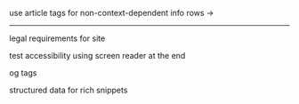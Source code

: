 use article tags for non-context-dependent info rows ->

---

legal requirements for site

test accessibility using screen reader at the end

og tags

structured data for rich snippets
